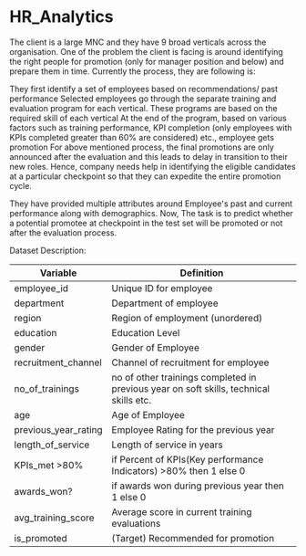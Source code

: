 # HR_Analytics

The client is a large MNC and they have 9 broad verticals across the organisation. One of the problem the client is facing is around identifying the right people for promotion (only for manager position and below) and prepare them in time. Currently the process, they are following is:

They first identify a set of employees based on recommendations/ past performance
Selected employees go through the separate training and evaluation program for each vertical. These programs are based on the required skill of each vertical
At the end of the program, based on various factors such as training performance, KPI completion (only employees with KPIs completed greater than 60% are considered) etc., employee gets promotion
For above mentioned process, the final promotions are only announced after the evaluation and this leads to delay in transition to their new roles. Hence, company needs help in identifying the eligible candidates at a particular checkpoint so that they can expedite the entire promotion cycle.

They have provided multiple attributes around Employee's past and current performance along with demographics. Now, The task is to predict whether a potential promotee at checkpoint in the test set will be promoted or not after the evaluation process.

Dataset Description:

| Variable             | Definition                                                                             |
|----------------------|----------------------------------------------------------------------------------------|
| employee_id          | Unique ID for employee                                                                 |
| department           | Department of employee                                                                 |
| region               | Region of employment (unordered)                                                       |
| education            | Education Level                                                                        |
| gender               | Gender of Employee                                                                     |
| recruitment_channel  | Channel of recruitment for employee                                                    |
| no_of_trainings      | no of other trainings completed in previous year on soft skills, technical skills etc. |
| age                  | Age of Employee                                                                        |
| previous_year_rating | Employee Rating for the previous year                                                  |
| length_of_service    | Length of service in years                                                             |
| KPIs_met >80%        | if Percent of KPIs(Key performance Indicators) >80% then 1 else 0                      |
| awards_won?          | if awards won during previous year then 1 else 0                                       |
| avg_training_score   | Average score in current training evaluations                                          |
| is_promoted          | (Target) Recommended for promotion                                                     |
